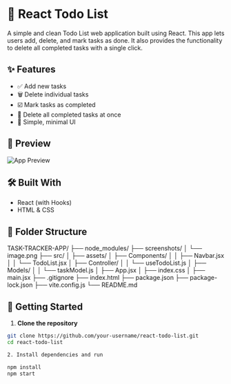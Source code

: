 # 📝 React Todo List

A simple and clean Todo List web application built using React. This app lets users add, delete, and mark tasks as done. It also provides the functionality to delete all completed tasks with a single click.

## ✨ Features

- ✅ Add new tasks
- 🗑️ Delete individual tasks
- ☑️ Mark tasks as completed
- 🧹 Delete all completed tasks at once
- 💅 Simple, minimal UI

## 📸 Preview

![App Preview](src\screenshots\image.png)

## 🛠️ Built With

- React (with Hooks)
- HTML & CSS

## 📂 Folder Structure

TASK-TRACKER-APP/
├── node_modules/
├── screenshots/
│ └── image.png
├── src/
│ ├── assets/
│ ├── Components/
│ │ ├── Navbar.jsx
│ │ └── TodoList.jsx
│ ├── Controller/
│ │ └── useTodoList.js
│ ├── Models/
│ │ └── taskModel.js
│ ├── App.jsx
│ ├── index.css
│ ├── main.jsx
├── .gitignore
├── index.html
├── package.json
├── package-lock.json
├── vite.config.js
└── README.md

## 🚀 Getting Started

1. **Clone the repository**

```bash
git clone https://github.com/your-username/react-todo-list.git
cd react-todo-list

2. Install dependencies and run

npm install
npm start

